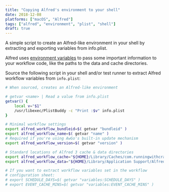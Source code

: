```yaml
---
title: "Copying Alfred's environment to your shell"
date: 2018-12-08
platforms: ["macOS", "Alfred"]
tags: ["alfred", "environment", "plist", "shell"]
draft: true
---
```


A simple script to create an Alfred-like environment in your shell
by extracting and exporting variables from info.plist.

<!--more-->

Alfred uses [environment variables][alfred-vars] to pass some important
information to your workflow code, like the paths to the data and cache
directories.

Source the following script in your shell and/or test runner to extract
Alfred workflow variables from `info.plist`:

```bash
# When sourced, creates an Alfred-like environment

# getvar <name> | Read a value from info.plist
getvar() {
    local v="$1"
    /usr/libexec/PlistBuddy -c "Print :$v" info.plist
}

# Minimal workflow settings
export alfred_workflow_bundleid=$( getvar "bundleid" )
export alfred_workflow_name=$( getvar "name" )
# Required if you're using AwGo's built-in update mechanism
export alfred_workflow_version=$( getvar "version" )

# Standard locations of Alfred 3 cache & data directories
export alfred_workflow_cache="${HOME}/Library/Caches/com.runningwithcrayons.Alfred-3/Workflow Data/${alfred_workflow_bundleid}"
export alfred_workflow_data="${HOME}/Library/Application Support/Alfred 3/Workflow Data/${alfred_workflow_bundleid}"

# If you want to extract workflow variables set in the workflow
# configuration sheet:
# export SCHEDULE_DAYS=$( getvar "variables:SCHEDULE_DAYS" )
# export EVENT_CACHE_MINS=$( getvar "variables:EVENT_CACHE_MINS" )
```


[alfred-vars]: https://www.alfredapp.com/help/workflows/script-environment-variables/ "Alfred's environment variables"

